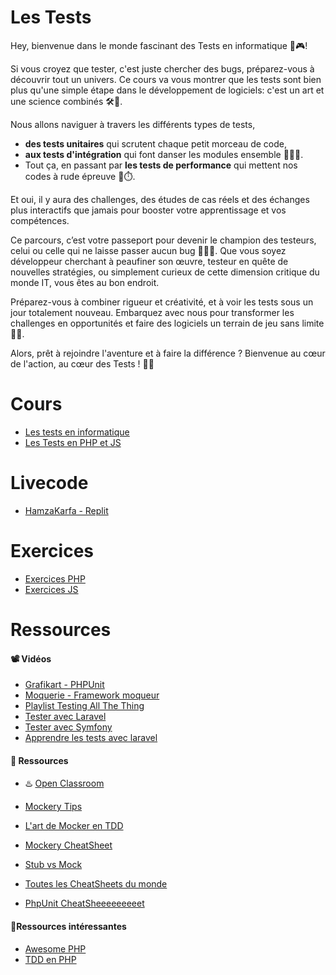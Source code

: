 # Les Tests

Hey, bienvenue dans le monde fascinant des Tests en informatique 🧐🎮! 

Si vous croyez que tester, c'est juste chercher des bugs, préparez-vous à découvrir tout un univers. Ce cours va vous montrer que les tests sont bien plus qu'une simple étape dans le développement de logiciels: c'est un art et une science combinés 🛠️🔬.

Nous allons naviguer à travers les différents types de tests, 
- **des tests unitaires** qui scrutent chaque petit morceau de code,
- **aux tests d'intégration** qui font danser les modules ensemble 👯‍♂️🎶.
- Tout ça, en passant par **les tests de performance** qui mettent nos codes à rude épreuve 💪⏱️.

Et oui, il y aura des challenges, des études de cas réels et des échanges plus interactifs que jamais pour booster votre apprentissage et vos compétences.


Ce parcours, c’est votre passeport pour devenir le champion des testeurs, celui ou celle qui ne laisse passer aucun bug 🦸‍♂️🐞. Que vous soyez développeur cherchant à peaufiner son œuvre, testeur en quête de nouvelles stratégies, ou simplement curieux de cette dimension critique du monde IT, vous êtes au bon endroit.

Préparez-vous à combiner rigueur et créativité, et à voir les tests sous un jour totalement nouveau. Embarquez avec nous pour transformer les challenges en opportunités et faire des logiciels un terrain de jeu sans limite 🚀🌌.

Alors, prêt à rejoindre l'aventure et à faire la différence ? Bienvenue au cœur de l'action, au cœur des Tests ! 🙌💥


# Cours

- [Les tests en informatique](https://docs.google.com/presentation/d/1fRxXk4yR4XuKED9eo88rSODm4kQa4olMROTbbhiMYxU)
- [Les Tests en PHP et JS](https://docs.google.com/presentation/d/1cu6BTMzV2lbArfYfJP3wSHRq29OSEimgpje2ORA-4Lw)

# Livecode
- [HamzaKarfa - Replit](https://replit.com/@HamzaKarfa1/LivecodeTest#index.php)
# Exercices

- [Exercices PHP](https://github.com/G404-CDA/Exercices-test)
- [Exercices JS](https://github.com/G404-CDA/Exercices-test)

# Ressources
#### 📽️ Vidéos

- [Grafikart - PHPUnit](https://grafikart.fr/tutoriels/phpunit)
- [Moquerie - Framework moqueur]()
- [Playlist Testing All The Thing](https://www.youtube.com/watch?v=04FzlrMKPTM&list=PLtFquUj7IL8V8Ih7PGWqQb8tnldag6nz8)
- [Tester avec Laravel](https://www.youtube.com/watch?v=_MJmU-wRwpI)
- [Tester avec Symfony](https://www.youtube.com/watch?v=ukocHoa8y3o)
- [Apprendre les tests avec laravel](https://www.youtube.com/watch?v=q0HbDiScaRM)

#### 📖 Ressources

- ♨️ [Open Classroom](https://openclassrooms.com/fr/courses/4087056-testez-unitairement-votre-application-php-symfony/7828665-faites-vos-premiers-pas-avec-phpunit-et-les-tests-unitaires)

- [Mockery Tips](https://darkghosthunter.medium.com/php-10-tips-to-use-for-mockery-33673ba01321)

- [L'art de Mocker en TDD](https://blog.bitsrc.io/the-art-of-mocking-in-tdd-d81edf9f8f02)

- [Mockery CheatSheet](https://github.com/minutephp/mockery-cheat-sheet)

- [Stub vs Mock](https://www.turing.com/kb/stub-vs-mock)

- [Toutes les CheatSheets du monde](https://medium.com/level-up-web/the-best-cheat-sheets-guides-docs-for-web-designers-and-web-developers-8e335a0aad77)
- [PhpUnit CheatSheeeeeeeeet](https://gist.github.com/loonies/1255249)

#### 🧙Ressources intéressantes

- [Awesome PHP](https://github.com/ziadoz/awesome-php#testing)
- [TDD en PHP](https://github.com/unicodeveloper/awesome-tdd#tdd-in-php)
